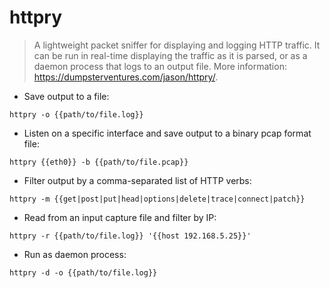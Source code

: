 # httpry

> A lightweight packet sniffer for displaying and logging HTTP traffic.
> It can be run in real-time displaying the traffic as it is parsed, or as a daemon process that logs to an output file.
> More information: <https://dumpsterventures.com/jason/httpry/>.

- Save output to a file:

`httpry -o {{path/to/file.log}}`

- Listen on a specific interface and save output to a binary pcap format file:

`httpry {{eth0}} -b {{path/to/file.pcap}}`

- Filter output by a comma-separated list of HTTP verbs:

`httpry -m {{get|post|put|head|options|delete|trace|connect|patch}}`

- Read from an input capture file and filter by IP:

`httpry -r {{path/to/file.log}} '{{host 192.168.5.25}}'`

- Run as daemon process:

`httpry -d -o {{path/to/file.log}}`
